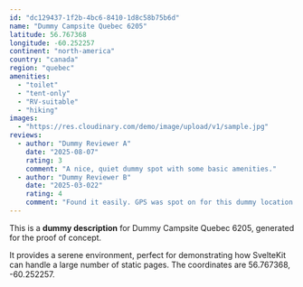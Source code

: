 ```yaml
---
id: "dc129437-1f2b-4bc6-8410-1d8c58b75b6d"
name: "Dummy Campsite Quebec 6205"
latitude: 56.767368
longitude: -60.252257
continent: "north-america"
country: "canada"
region: "quebec"
amenities:
  - "toilet"
  - "tent-only"
  - "RV-suitable"
  - "hiking"
images:
  - "https://res.cloudinary.com/demo/image/upload/v1/sample.jpg"
reviews:
  - author: "Dummy Reviewer A"
    date: "2025-08-07"
    rating: 3
    comment: "A nice, quiet dummy spot with some basic amenities."
  - author: "Dummy Reviewer B"
    date: "2025-03-022"
    rating: 4
    comment: "Found it easily. GPS was spot on for this dummy location."
---
```


This is a **dummy description** for Dummy Campsite Quebec 6205, generated for the proof of concept.

It provides a serene environment, perfect for demonstrating how SvelteKit can handle a large number of static pages. The coordinates are 56.767368, -60.252257.
